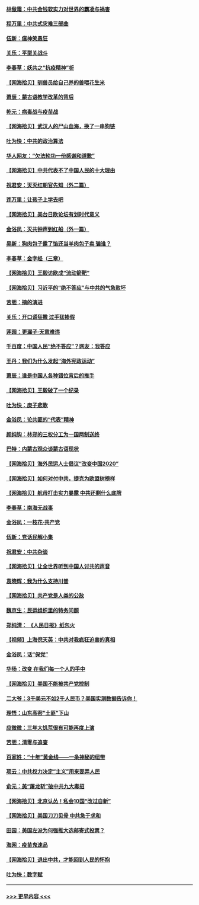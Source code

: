 #### [林傲霜：中共金钱软实力对世界的霸凌与祸害](../pages/nsc993/n12397515.md?t=09120551) 
#### [程万里：中共式灾难三部曲](../pages/nsc993/n12397106.md?t=09120551) 
#### [伍新：瘟神笑愚狂](../pages/nsc993/n12397052.md?t=09120551) 
#### [关乐：平型关战斗](../pages/nsc993/n12395387.md?t=09120551) 
#### [李春草：妖共之“抗疫精神”析](../pages/nsc993/n12395240.md?t=09120551) 
#### [【网海拾贝】驯兽员给自己养的兽喂花生米](../pages/nsc993/n12393919.md?t=09120551) 
#### [萧辰：蒙古语教学改革的背后](../pages/nsc993/n12393677.md?t=09120551) 
#### [乾元：病毒战与疫苗战](../pages/nsc993/n12393107.md?t=09120551) 
#### [【网海拾贝】武汉人的尸山血海，换了一串狗链](../pages/nsc993/n12393043.md?t=09120551) 
#### [吐为快：中共的政治算法](../pages/nsc993/n12390506.md?t=09120551) 
#### [华人网友：“欠法轮功一份感谢和道歉”](../pages/nsc993/n12390098.md?t=09120551) 
#### [【网海拾贝】中共代表不了中国人民的十大理由](../pages/nsc993/n12388155.md?t=09120551) 
#### [祝君安：天灭红朝官先知（外二篇）](../pages/nsc993/n12387957.md?t=09120551) 
#### [连万里：让孩子上学去吧](../pages/nsc993/n12385309.md?t=09120551) 
#### [【网海拾贝】美台日欧论坛有划时代意义](../pages/nsc993/n12385232.md?t=09120551) 
#### [金浴凤：灭共钟声到红船（外一篇）](../pages/nsc993/n12385154.md?t=09120551) 
#### [吴新：狗肉包子露了馅还当羊肉包子卖 骗谁？](../pages/nsc993/n12385133.md?t=09120551) 
#### [李春草：金字经（三章）](../pages/nsc993/n12383691.md?t=09120551) 
#### [【网海拾贝】王毅访欧成“流动箭靶”](../pages/nsc993/n12383338.md?t=09120551) 
#### [【网海拾贝】习近平的“绝不答应”与中共的气急败坏](../pages/nsc993/n12382819.md?t=09120551) 
#### [苦胆：摘的演进](../pages/nsc993/n12382619.md?t=09120551) 
#### [关乐：开口谎狂撒 过手猛掺假](../pages/nsc993/n12382604.md?t=09120551) 
#### [莲园：更漏子‧天意难违](../pages/nsc993/n12382598.md?t=09120551) 
#### [千百度：中国人民“绝不答应”？网友：我答应](../pages/nsc993/n12382024.md?t=09120551) 
#### [王丹：我们为什么发起“海外宪政运动”](../pages/nsc993/n12380286.md?t=09120551) 
#### [萧辰：谁是中国人各种错位背后的推手](../pages/nsc993/n12379800.md?t=09120551) 
#### [【网海拾贝】王毅破了一个纪录](../pages/nsc993/n12379251.md?t=09120551) 
#### [吐为快：庚子悲歌](../pages/nsc993/n12378821.md?t=09120551) 
#### [金浴凤：论共匪的“代表”精神](../pages/nsc993/n12377546.md?t=09120551) 
#### [颜纯钩：林郑的三权分工为一国两制送终](../pages/nsc993/n12377306.md?t=09120551) 
#### [巴特：内蒙古观众谈蒙古语现状](../pages/nsc993/n12376923.md?t=09120551) 
#### [【网海拾贝】海外民运人士倡议“改变中国2020”](../pages/nsc993/n12376682.md?t=09120551) 
#### [【网海拾贝】如何对付中共，捷克为欧盟树榜样](../pages/nsc993/n12374209.md?t=09120551) 
#### [【网海拾贝】航母打击实力暴露 中共还剩什么底牌](../pages/nsc993/n12371825.md?t=09120551) 
#### [李春草：南海无战事](../pages/nsc993/n12371159.md?t=09120551) 
#### [金浴凤：一枝花·共产党](../pages/nsc993/n12368757.md?t=09120551) 
#### [伍新：党话民解小集](../pages/nsc993/n12366907.md?t=09120551) 
#### [祝君安：中共杂谈](../pages/nsc993/n12366076.md?t=09120551) 
#### [【网海拾贝】让全世界听到中国人讨共的声音](../pages/nsc993/n12365569.md?t=09120551) 
#### [袁晓辉：我为什么支持川普](../pages/nsc993/n12362670.md?t=09120551) 
#### [【网海拾贝】共产党是人类的公敌](../pages/nsc993/n12363182.md?t=09120551) 
#### [魏京生：民运组织里的特务问题](../pages/nsc993/n12363010.md?t=09120551) 
#### [郑纯清： 《人民日报》纸包火](../pages/nsc993/n12362706.md?t=09120551) 
#### [【视频】上海倪天英：中共对我疯狂迫害的真相](../pages/nsc993/n12356341.md?t=09120551) 
#### [金浴凤：话“保党”](../pages/nsc993/n12361867.md?t=09120551) 
#### [华旸：改变 在我们每一个人的手中](../pages/nsc993/n12361774.md?t=09120551) 
#### [【网海拾贝】美国不能被共产党控制](../pages/nsc993/n12360271.md?t=09120551) 
#### [二大爷：3千美元不如2千人民币？美国实测数据告诉你！](../pages/nsc993/n12358563.md?t=09120551) 
#### [理悟：山东高密“土匪”下山](../pages/nsc993/n12358535.md?t=09120551) 
#### [应微微：三年大饥荒很有可能再度上演](../pages/nsc993/n12358523.md?t=09120551) 
#### [苦胆：清零与追查](../pages/nsc993/n12358501.md?t=09120551) 
#### [百家姓：“十年”黄金线——一条神秘的纽带](../pages/nsc993/n12358319.md?t=09120551) 
#### [项云：中共权力决定“主义”用来耍弄人民](../pages/nsc993/n12358172.md?t=09120551) 
#### [俞元：美“屠龙斩”破中共九大毒招](../pages/nsc993/n12357822.md?t=09120551) 
#### [【网海拾贝】北京认怂！私会10国“改过自新”](../pages/nsc993/n12357784.md?t=09120551) 
#### [【网海拾贝】美国刀刀见骨 中共急于求和](../pages/nsc993/n12355511.md?t=09120551) 
#### [田园：美国左派为何强推大选邮寄式投票？](../pages/nsc993/n12352963.md?t=09120551) 
#### [海网：疫苗鬼速品](../pages/nsc993/n12354438.md?t=09120551) 
#### [【网海拾贝】退出中共，才能回到人民的怀抱](../pages/nsc993/n12352634.md?t=09120551) 
#### [吐为快：数字赋](../pages/nsc993/n12352317.md?t=09120551) 

----
#### [ >>> 更早内容 <<< ](../indexes/nsc993-earlier.md)
